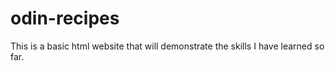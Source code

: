 # odin-recipes

This is a basic html website that will demonstrate the skills I have learned so far.
